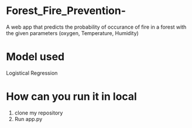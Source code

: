 # Forest_Fire_Prevention- 
A web app that predicts the probability of occurance of fire in a forest with the given parameters (oxygen, Temperature, Humidity)
# Model used 
Logistical Regression 
# How can you run it in local
1. clone my repository 
2. Run app.py
